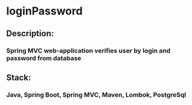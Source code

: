# loginPassword

## Description:

### Spring MVC web-application verifies user by login and password from database

## Stack:

### Java, Spring Boot, Spring MVC, Maven, Lombok, PostgreSql 